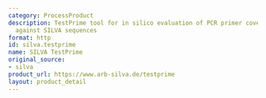 ```yaml
---
category: ProcessProduct
description: TestPrime tool for in silico evaluation of PCR primer coverage and specificity
  against SILVA sequences
format: http
id: silva.testprime
name: SILVA TestPrime
original_source:
- silva
product_url: https://www.arb-silva.de/testprime
layout: product_detail
---
```

